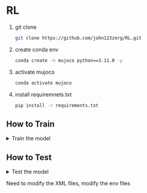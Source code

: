 # RL
1. git clone
    ```bash
    git clone https://github.com/john123zerg/RL.git
2. create conda env
    ```bash
    conda create -n mujoco python==3.11.0 -y
3. activate mujoco

    ```bash
    conda activate mujoco
4. install requiremnets.txt

    ```bash
    pip install -r requirements.txt
## How to Train 
<details>
    <summary>Train the model</summary>

['Walker2d','Hopper','HalfCheetah','Humanoid','Ant']
['SAC','A2C','PPO','TRPO','DDPG','TD3']
    
1. Train
   ```bash
    python train.py Walker2d SAC -t 
    python train.py Walker2d A2C -t 
    python train.py Walker2d PPO -t 
    python train.py Walker2d TRPO -t 
    python train.py Walker2d TD3 -t 
    python train.py Walker2d DDPG -t 
</details>


## How to Test 
<details>
    <summary>Test the model</summary>
    
1. Test
   ```bash
    python train.py Humanoid SAC -s .
</details>



Need to modify the XML files, modify the env files
